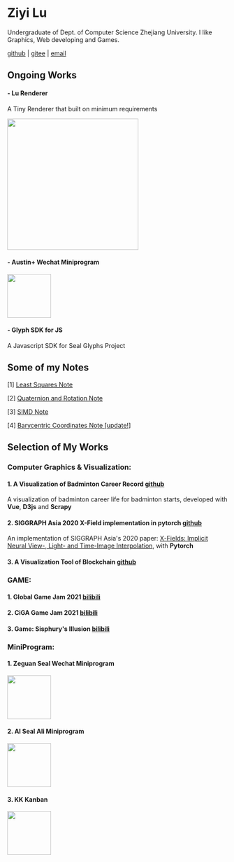 # Ziyi Lu

Undergraduate of Dept. of Computer Science Zhejiang University. I like Graphics, Web developing and Games.

[github](https://github.com/LuniumLuk) \| [gitee](https://gitee.com/lunium) \| [email](3180101939@zju.edu.cn)

## Ongoing Works

#### - Lu Renderer
A Tiny Renderer that built on minimum requirements

<img src="https://luniumluk.github.io/images/triangle_rasterization.png" width="300px" height="300px">

#### - Austin+ Wechat Miniprogram
<img src="https://luniumluk.github.io/images/austin_wx.jpg" width="100px" height="100px">

#### - Glyph SDK for JS
A Javascript SDK for Seal Glyphs Project

## Some of my Notes

[1] <a href="https://luniumluk.github.io/docs/least_squares.pdf" target="_blank">Least Squares Note</a>

[2] <a href="https://luniumluk.github.io/docs/quaternion_rotation.pdf" target="_blank">Quaternion and Rotation Note</a>

[3] <a href="https://luniumluk.github.io/docs/SIMD.pdf" target="_blank">SIMD Note</a>

[4] <a href="https://luniumluk.github.io/docs/barycentric_coords.pdf" target="_blank">Barycentric Coordinates Note [update!]</a>

## Selection of My Works

### Computer Graphics & Visualization:

#### 1. A Visualization of Badminton Career Record [github](https://github.com/LuniumLuk/Badminton-Career-Vis)

A visualization of badminton career life for badminton starts, developed with **Vue**, **D3js** and **Scrapy**

#### 2. SIGGRAPH Asia 2020 X-Field implementation in pytorch [github](https://github.com/LuniumLuk/xfield-pytorch)

An implementation of SIGGRAPH Asia's 2020 paper: [X-Fields: Implicit Neural View-, Light- and Time-Image Interpolation](https://xfields.mpi-inf.mpg.de/), with **Pytorch**

#### 3. A Visualization Tool of Blockchain [github](https://github.com/LBruyne/view-blockchain)



### GAME:

#### 1. Global Game Jam 2021 [bilibili](https://www.bilibili.com/video/BV1Ty4y1n7uZ)

#### 2. CiGA Game Jam 2021 [bilibili](https://www.bilibili.com/video/BV1dh411h7Na)

#### 3. Game: Sisphury's Illusion [bilibili](https://www.bilibili.com/video/BV1uM4y1N75u)



### MiniProgram:

#### 1. Zeguan Seal Wechat Miniprogram
<img src="https://luniumluk.github.io/images/seal_wx.jpg" width="100px" height="100px">

#### 2. AI Seal Ali Miniprogram
<img src="https://luniumluk.github.io/images/seal_ali.jpg" width="100px">

#### 3. KK Kanban
<img src="https://luniumluk.github.io/images/kk_wx.jpg" width="100px" height="100px">
